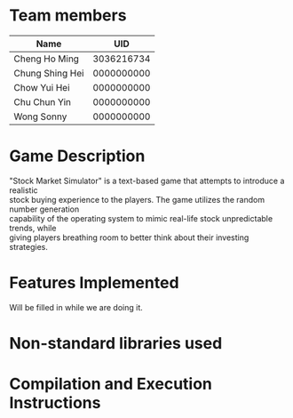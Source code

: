 # Team members
| Name            | UID        |
|-----------------|------------|
| Cheng Ho Ming   | 3036216734 |
| Chung Shing Hei | 0000000000 |
| Chow Yui Hei    | 0000000000 |
| Chu Chun Yin    | 0000000000 |
| Wong Sonny      | 0000000000 |
# Game Description
"Stock Market Simulator" is a text-based game that attempts to introduce a realistic <br>
stock buying experience to the players. The game utilizes the random number generation <br>
capability of the operating system to mimic real-life stock unpredictable trends, while <br>
giving players breathing room to better think about their investing strategies.<br>
# Features Implemented
Will be filled in while we are doing it.
# Non-standard libraries used
# Compilation and Execution Instructions
